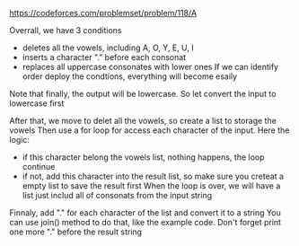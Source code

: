 https://codeforces.com/problemset/problem/118/A

Overrall, we have 3 conditions
- deletes all the vowels, including A, O, Y, E, U, I
- inserts a character "." before each consonat
- replaces all uppercase consonates with lower ones
If we can identify order deploy the condtions, everything will become esaily

Note that finally, the output will be lowercase.
So let convert the input to lowercase first

After that, we move to delet all the vowels, so create a list to storage the vowels
Then use a for loop for access each character of the input. Here the logic:
- if this character belong the vowels list, nothing happens, the loop continue
- if not, add this character into the result list, so make sure you creteat a empty list to save the result first
When the loop is over, we will have a list just includ all of consonats from the input string

Finnaly, add "." for each character of the list and convert it to a string
You can use join() method to do that, like the example code. Don't forget print one more "." before the result string 
